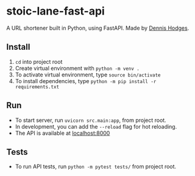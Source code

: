 # stoic-lane-fast-api
A URL shortener built in Python, using FastAPI. Made by [Dennis Hodges](https://dennis-hodges.com).

## Install
1. `cd` into project root
2. Create virtual environment with `python -m venv .`
3. To activate virtual environment, type `source bin/activate`
4. To install dependencies, type `python -m pip install -r requirements.txt`

## Run
* To start server, run `uvicorn src.main:app`, from project root. 
* In development, you can add the `--reload` flag for hot reloading. 
* The API is available at [localhost:8000](http://localhost:8000)

## Tests
* To run API tests, run `python -m pytest tests/` from project root.